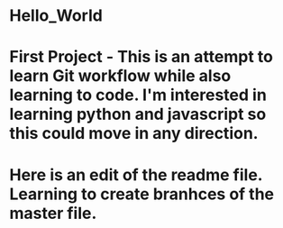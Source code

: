 # Hello_World
# First Project - This is an attempt to learn Git workflow while also learning to code. I'm interested in learning python and javascript so this could move in any direction.
# Here is an edit of the readme file. Learning to create branhces of the master file.
